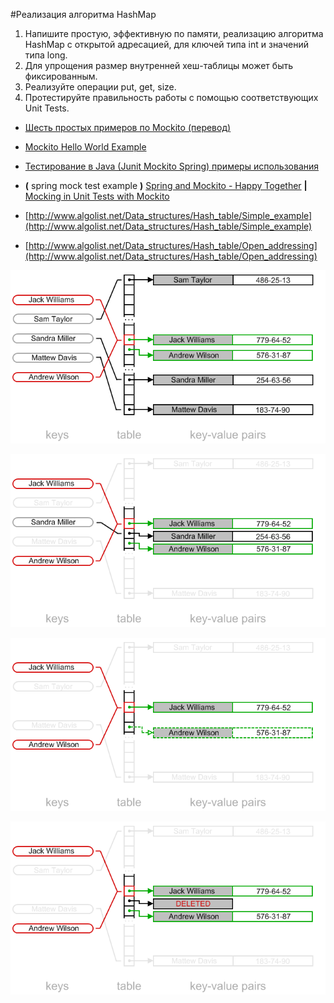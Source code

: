 #Реализация алгоритма HashMap

1. Напишите простую, эффективную по памяти, реализацию алгоритма HashMap с открытой адресацией, для ключей типа int и значений типа long.
2. Для упрощения размер внутренней хеш-таблицы может быть фиксированным.
3. Реализуйте операции put, get, size.
4. Протестируйте правильность работы с помощью соответствующих Unit Tests.

* [Шесть простых примеров по Mockito (перевод)](https://habrahabr.ru/post/243155/)
* [Mockito Hello World Example](https://examples.javacodegeeks.com/core-java/mockito/mockito-hello-world-example/)
* [Тестирование в Java (Junit Mockito Spring) примеры использования](http://amaloff.blogspot.com/2015/07/mockito.html)
* **(** spring mock test example **)** [Spring and Mockito - Happy Together](https://solutiondesign.com/blog/-/blogs/spring-and-mockito-happy-together) **|** [Mocking in Unit Tests with Mockito](https://springframework.guru/mocking-unit-tests-mockito/)

* [http://www.algolist.net/Data_structures/Hash_table/Simple_example](http://www.algolist.net/Data_structures/Hash_table/Simple_example)
* [http://www.algolist.net/Data_structures/Hash_table/Open_addressing](http://www.algolist.net/Data_structures/Hash_table/Open_addressing)

![hash-table-linear-probing.png](hash-table-linear-probing.png)

![hash-table-open-addressing-removal.png](hash-table-open-addressing-removal.png)

![hash-table-open-addressing-removal-2.png](hash-table-open-addressing-removal-2.png)

![hash-table-open-addressing-removal-3.png](hash-table-open-addressing-removal-3.png)
